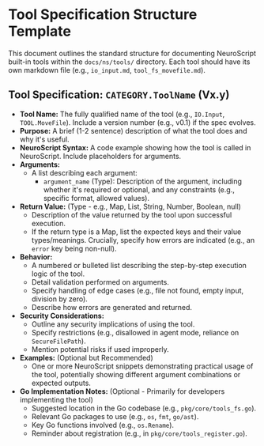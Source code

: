 # Tool Specification Structure Template

This document outlines the standard structure for documenting NeuroScript built-in tools within the `docs/ns/tools/` directory. Each tool should have its own markdown file (e.g., `io_input.md`, `tool_fs_movefile.md`).

## Tool Specification: `CATEGORY.ToolName` (Vx.y)

* **Tool Name:** The fully qualified name of the tool (e.g., `IO.Input`, `TOOL.MoveFile`). Include a version number (e.g., v0.1) if the spec evolves.
* **Purpose:** A brief (1-2 sentence) description of what the tool does and why it's useful.
* **NeuroScript Syntax:** A code example showing how the tool is called in NeuroScript. Include placeholders for arguments.
* **Arguments:**
    * A list describing each argument:
        * `argument_name` (Type): Description of the argument, including whether it's required or optional, and any constraints (e.g., specific format, allowed values).
* **Return Value:** (Type - e.g., Map, List, String, Number, Boolean, null)
    * Description of the value returned by the tool upon successful execution.
    * If the return type is a Map, list the expected keys and their value types/meanings. Crucially, specify how errors are indicated (e.g., an `error` key being non-null).
* **Behavior:**
    * A numbered or bulleted list describing the step-by-step execution logic of the tool.
    * Detail validation performed on arguments.
    * Specify handling of edge cases (e.g., file not found, empty input, division by zero).
    * Describe how errors are generated and returned.
* **Security Considerations:**
    * Outline any security implications of using the tool.
    * Specify restrictions (e.g., disallowed in agent mode, reliance on `SecureFilePath`).
    * Mention potential risks if used improperly.
* **Examples:** (Optional but Recommended)
    * One or more NeuroScript snippets demonstrating practical usage of the tool, potentially showing different argument combinations or expected outputs.
* **Go Implementation Notes:** (Optional - Primarily for developers implementing the tool)
    * Suggested location in the Go codebase (e.g., `pkg/core/tools_fs.go`).
    * Relevant Go packages to use (e.g., `os`, `fmt`, `go/ast`).
    * Key Go functions involved (e.g., `os.Rename`).
    * Reminder about registration (e.g., in `pkg/core/tools_register.go`).